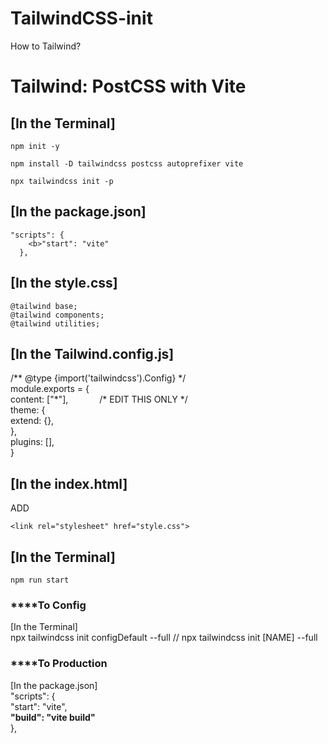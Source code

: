 # TailwindCSS-init
How to Tailwind?

# Tailwind: PostCSS with Vite
## [In the Terminal]
~~~
npm init -y
~~~
~~~
npm install -D tailwindcss postcss autoprefixer vite
~~~
~~~
npx tailwindcss init -p
~~~

## [In the package.json]
~~~
"scripts": { 
    <b>"start": "vite"
  },
~~~

## [In the style.css]
~~~
@tailwind base;
@tailwind components;
@tailwind utilities;
~~~

## [In the Tailwind.config.js]
/** @type {import('tailwindcss').Config} */  <br>
module.exports = { <br>
  content: ["\*"],   &emsp;&emsp;&emsp; /\* EDIT THIS ONLY */ <br>
  theme: {  <br>
    extend: {}, <br>
  }, <br>
  plugins: [], <br>
} <br>

## [In the index.html]
ADD <br>
~~~
<link rel="stylesheet" href="style.css">
~~~


## [In the Terminal] <br>
~~~
npm run start 
~~~

### ****To Config
[In the Terminal] <br>
npx tailwindcss init configDefault --full      	// npx tailwindcss init [NAME] --full <br>

### ****To Production 
[In the package.json] <br>
"scripts": { <br>
    "start": "vite", <br>
    **"build": "vite build"** <br>
  }, <br>

